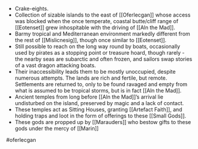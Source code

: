 * Crake-eights.
* Collection of sizable islands to the east of [[Oferlecgan]] whose access was blocked when the once temperate, coastal butte/cliff range of [[Eotenset]] grew inhospitable with the driving of [[Aln the Mad]].
* Barmy tropical and Mediterranean environment markedly different from the rest of [[Mislicnesig]], though once similar to [[Eotenset]].
* Still possible to reach on the long way round by boats, occasionally used by pirates as a stopping point or treasure hoard, though rarely - the nearby seas are subarctic and often frozen, and sailors swap stories of a vast dragon attacking boats.
* Their inaccessibility leads them to be mostly unoccupied, despite numerous attempts. The lands are rich and fertile, but remote. Settlements are returned to, only to be found ravaged and empty from what is assumed to be tropical storms, but is in fact [[Aln the Mad]].
* Ancient temples from long before [[Aln the Mad]]’s arrival lie undisturbed on the island, preserved by magic and a lack of contact.
* These temples act as Sitting Houses, granting [[Artefact Faith]], and holding traps and loot in the form of offerings to these [[Small Gods]].
* These gods are propped up by [[Marauders]] who bestow gifts to these gods under the mercy of [[Marin]]

#oferlecgan 